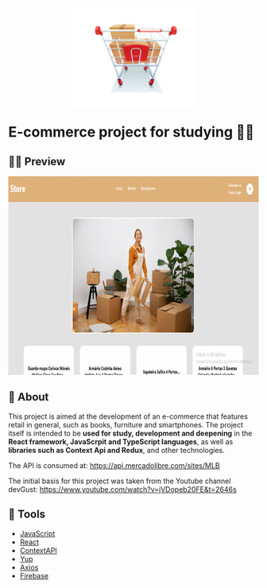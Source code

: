 <h1>
    <p align="center">
    <img src="./src/assets/14182.jpg" width="250" height="200"  />
        </p>
    <p>E-commerce project for studying 👨‍💻</p>
</h1>

## 🧑‍💻 Preview

<p align="center">
    <img src="./src/assets/GIF_Project.gif" alt="GIF" width="700" height="400"  />
</p>

## 📖 About

This project is aimed at the development of an e-commerce that features retail in general, such as books, furniture and smartphones. The project itself is intended to be **used for study, development and deepening** in the **React framework, JavaScrpit and TypeScript languages**, as well as **libraries such as Context Api and Redux**, and other technologies.

The API is consumed at: https://api.mercadolibre.com/sites/MLB

The initial basis for this project was taken from the Youtube channel devGust: https://www.youtube.com/watch?v=jVDopeb20FE&t=2646s

## 🔨 Tools

- [JavaScript](https://devdocs.io/javascript/)
- [React](https://react.dev/)
- [ContextAPI](https://legacy.reactjs.org/docs/context.html)
- [Yup](https://www.npmjs.com/package/yup)
- [Axios](https://axios-http.com/docs/intro)
- [Firebase](https://firebase.google.com/)
